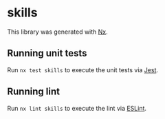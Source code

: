 # skills

This library was generated with [Nx](https://nx.dev).

## Running unit tests

Run `nx test skills` to execute the unit tests via [Jest](https://jestjs.io).

## Running lint

Run `nx lint skills` to execute the lint via [ESLint](https://eslint.org/).
